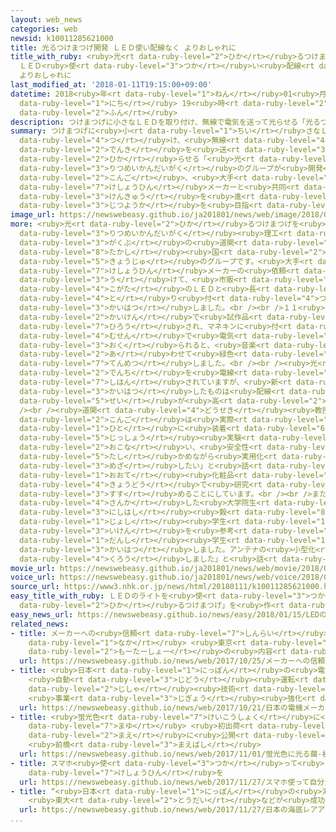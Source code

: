 ```yaml
---
layout: web_news
categories: web
newsid: k10011285621000
title: 光るつけまつげ開発 ＬＥＤ使い配線なく よりおしゃれに
title_with_ruby: <ruby>光<rt data-ruby-level="2">ひか</rt></ruby>るつけまつげ<ruby>開発<rt data-ruby-level="3">かいはつ</rt></ruby>
  ＬＥＤ<ruby>使<rt data-ruby-level="3">つか</rt></ruby>い<ruby>配線<rt data-ruby-level="3">はいせん</rt></ruby>なく
  よりおしゃれに
last_modified_at: '2018-01-11T19:15:00+09:00'
datetime: 2018<ruby>年<rt data-ruby-level="1">ねん</rt></ruby>01<ruby>月<rt data-ruby-level="1">がつ</rt></ruby>11<ruby>日<rt
  data-ruby-level="1">にち</rt></ruby> 19<ruby>時<rt data-ruby-level="2">じ</rt></ruby>15<ruby>分<rt
  data-ruby-level="2">ふん</rt></ruby>
description: つけまつげに小さなＬＥＤを取り付け、無線で電気を送って光らせる「光るつけまつげ」を立命館大学のグループが開発しました。今後、大手化粧品メーカーと共同で研究を進め実用化を目指すことにしています。
summary: つけまつげに<ruby>小<rt data-ruby-level="1">ちい</rt></ruby>さなＬＥＤを<ruby>取<rt data-ruby-level="4">と</rt></ruby>り<ruby>付<rt
  data-ruby-level="4">つ</rt></ruby>け、<ruby>無線<rt data-ruby-level="4">むせん</rt></ruby>で<ruby>電気<rt
  data-ruby-level="2">でんき</rt></ruby>を<ruby>送<rt data-ruby-level="3">おく</rt></ruby>って<ruby>光<rt
  data-ruby-level="2">ひか</rt></ruby>らせる「<ruby>光<rt data-ruby-level="2">ひか</rt></ruby>るつけまつげ」を<ruby>立命館大学<rt
  data-ruby-level="3">りつめいかんだいがく</rt></ruby>のグループが<ruby>開発<rt data-ruby-level="3">かいはつ</rt></ruby>しました。<ruby>今後<rt
  data-ruby-level="2">こんご</rt></ruby>、<ruby>大手<rt data-ruby-level="1">おおて</rt></ruby><ruby>化粧品<rt
  data-ruby-level="7">けしょうひん</rt></ruby>メーカーと<ruby>共同<rt data-ruby-level="4">きょうどう</rt></ruby>で<ruby>研究<rt
  data-ruby-level="3">けんきゅう</rt></ruby>を<ruby>進<rt data-ruby-level="3">すす</rt></ruby>め<ruby>実用化<rt
  data-ruby-level="3">じつようか</rt></ruby>を<ruby>目指<rt data-ruby-level="3">めざ</rt></ruby>すことにしています。
image_url: https://newswebeasy.github.io/ja201801/news/web/image/2018/01/11/K10011285621_1801111924_1801111925_01_03.jpg
more: <ruby>光<rt data-ruby-level="2">ひか</rt></ruby>るつけまつげを<ruby>開発<rt data-ruby-level="3">かいはつ</rt></ruby>したのは、<ruby>立命館大学<rt
  data-ruby-level="3">りつめいかんだいがく</rt></ruby><ruby>理工<rt data-ruby-level="2">りこう</rt></ruby><ruby>学部<rt
  data-ruby-level="3">がくぶ</rt></ruby>の<ruby>道関<rt data-ruby-level="4">どうせき</rt></ruby><ruby>隆<rt
  data-ruby-level="8">たかし</rt></ruby><ruby>国<rt data-ruby-level="2">くに</rt></ruby><ruby>教授<rt
  data-ruby-level="5">きょうじゅ</rt></ruby>のグループです。<ruby>大手<rt data-ruby-level="1">おおて</rt></ruby><ruby>化粧品<rt
  data-ruby-level="7">けしょうひん</rt></ruby>メーカーの<ruby>依頼<rt data-ruby-level="7">いらい</rt></ruby>を<ruby>受<rt
  data-ruby-level="3">う</rt></ruby>けて、<ruby>市販<rt data-ruby-level="7">しはん</rt></ruby>のつけまつげに<ruby>小型<rt
  data-ruby-level="4">こがた</rt></ruby>のＬＥＤと<ruby>長<rt data-ruby-level="2">なが</rt></ruby>さ３センチほどのアンテナなどを<ruby>取<rt
  data-ruby-level="4">と</rt></ruby>り<ruby>付<rt data-ruby-level="4">つ</rt></ruby>けて<ruby>開発<rt
  data-ruby-level="3">かいはつ</rt></ruby>しました。<br /><br />１１<ruby>日<rt data-ruby-level="1">にち</rt></ruby>の<ruby>会見<rt
  data-ruby-level="2">かいけん</rt></ruby>で<ruby>試作品<rt data-ruby-level="4">しさくひん</rt></ruby>が<ruby>披露<rt
  data-ruby-level="7">ひろう</rt></ruby>され、マネキンに<ruby>付<rt data-ruby-level="4">つ</rt></ruby>けたつけまつげに<ruby>無線<rt
  data-ruby-level="4">むせん</rt></ruby>で<ruby>電気<rt data-ruby-level="2">でんき</rt></ruby>が<ruby>送<rt
  data-ruby-level="3">おく</rt></ruby>られると、<ruby>音楽<rt data-ruby-level="2">おんがく</rt></ruby>に<ruby>合<rt
  data-ruby-level="2">あ</rt></ruby>わせて<ruby>緑色<rt data-ruby-level="3">みどりいろ</rt></ruby>のＬＥＤが<ruby>点滅<rt
  data-ruby-level="7">てんめつ</rt></ruby>しました。<br /><br /><ruby>光<rt data-ruby-level="2">ひか</rt></ruby>るつけまつげは、これまでもまつげと<ruby>電池<rt
  data-ruby-level="2">でんち</rt></ruby>を<ruby>電線<rt data-ruby-level="2">でんせん</rt></ruby>でつないだものが<ruby>市販<rt
  data-ruby-level="7">しはん</rt></ruby>されていますが、<ruby>新<rt data-ruby-level="2">あら</rt></ruby>たに<ruby>開発<rt
  data-ruby-level="3">かいはつ</rt></ruby>したものは<ruby>配線<rt data-ruby-level="3">はいせん</rt></ruby>がなく、ファッション<ruby>性<rt
  data-ruby-level="5">せい</rt></ruby>が<ruby>高<rt data-ruby-level="2">たか</rt></ruby>まったということです。<br
  /><br /><ruby>道関<rt data-ruby-level="4">どうせき</rt></ruby><ruby>教授<rt data-ruby-level="5">きょうじゅ</rt></ruby>は「<ruby>今後<rt
  data-ruby-level="2">こんご</rt></ruby>は<ruby>実際<rt data-ruby-level="5">じっさい</rt></ruby>に<ruby>人<rt
  data-ruby-level="1">ひと</rt></ruby>に<ruby>装着<rt data-ruby-level="6">そうちゃく</rt></ruby>してもらって<ruby>実証<rt
  data-ruby-level="5">じっしょう</rt></ruby><ruby>実験<rt data-ruby-level="4">じっけん</rt></ruby>を<ruby>行<rt
  data-ruby-level="2">おこな</rt></ruby>い、<ruby>安全性<rt data-ruby-level="5">あんぜんせい</rt></ruby>を<ruby>確<rt
  data-ruby-level="5">たし</rt></ruby>かめながら<ruby>実用化<rt data-ruby-level="3">じつようか</rt></ruby>を<ruby>目指<rt
  data-ruby-level="3">めざ</rt></ruby>したい」と<ruby>話<rt data-ruby-level="2">はな</rt></ruby>していて、<ruby>大手<rt
  data-ruby-level="1">おおて</rt></ruby><ruby>化粧品<rt data-ruby-level="7">けしょうひん</rt></ruby>メーカーと<ruby>共同<rt
  data-ruby-level="4">きょうどう</rt></ruby>で<ruby>研究<rt data-ruby-level="3">けんきゅう</rt></ruby>を<ruby>進<rt
  data-ruby-level="3">すす</rt></ruby>めることにしています。<br /><br />また、<ruby>開発<rt data-ruby-level="3">かいはつ</rt></ruby>に<ruby>参加<rt
  data-ruby-level="4">さんか</rt></ruby>した<ruby>大学院生<rt data-ruby-level="3">だいがくいんせい</rt></ruby>の<ruby>西橋<rt
  data-ruby-level="3">にしはし</rt></ruby><ruby>毅<rt data-ruby-level="8">つよし</rt></ruby>さんは「<ruby>女子<rt
  data-ruby-level="1">じょし</rt></ruby><ruby>学生<rt data-ruby-level="1">がくせい</rt></ruby>の<ruby>意見<rt
  data-ruby-level="3">いけん</rt></ruby>を<ruby>参考<rt data-ruby-level="4">さんこう</rt></ruby>にしながら<ruby>男子<rt
  data-ruby-level="1">だんし</rt></ruby><ruby>学生<rt data-ruby-level="1">がくせい</rt></ruby>だけで<ruby>開発<rt
  data-ruby-level="3">かいはつ</rt></ruby>しました。アンテナの<ruby>小型化<rt data-ruby-level="4">こがたか</rt></ruby>に<ruby>苦労<rt
  data-ruby-level="4">くろう</rt></ruby>しました」と<ruby>話<rt data-ruby-level="2">はな</rt></ruby>していました。
movie_url: https://newswebeasy.github.io/ja201801/news/web/movie/2018/01/11/k10011285621_201801111924_201801111925.mp4
voice_url: https://newswebeasy.github.io/ja201801/news/web/voice/2018/01/11/k10011285621_201801111924_201801111925.mp3
source_url: https://www3.nhk.or.jp/news/html/20180111/k10011285621000.html
easy_title_with_ruby: ＬＥＤのライトを<ruby>使<rt data-ruby-level="3">つか</rt></ruby>って「<ruby>光<rt
  data-ruby-level="2">ひか</rt></ruby>るつけまつげ」を<ruby>作<rt data-ruby-level="2">つく</rt></ruby>る
easy_news_url: https://newswebeasy.github.io/news/easy/2018/01/15/LEDのライトを使って光るつけまつげを作る
related_news:
- title: メーカーへの<ruby>信頼<rt data-ruby-level="7">しんらい</rt></ruby><ruby>揺<rt data-ruby-level="7">ゆ</rt></ruby>らぐ<ruby>中<rt
    data-ruby-level="1">なか</rt></ruby> <ruby>東京<rt data-ruby-level="2">とうきょう</rt></ruby><ruby>モーターショー<rt
    data-ruby-level="2">もーたーしょー</rt></ruby>の<ruby>内容<rt data-ruby-level="5">ないよう</rt></ruby>は
  url: https://newswebeasy.github.io/news/web/2017/10/25/メーカーへの信頼揺らぐ中-東京モーターショーの内容は
- title: <ruby>日本<rt data-ruby-level="1">にっぽん</rt></ruby>の<ruby>電機<rt data-ruby-level="4">でんき</rt></ruby>メーカー
    <ruby>自動<rt data-ruby-level="3">じどう</rt></ruby><ruby>運転<rt data-ruby-level="3">うんてん</rt></ruby>に<ruby>自社<rt
    data-ruby-level="2">じしゃ</rt></ruby><ruby>技術<rt data-ruby-level="5">ぎじゅつ</rt></ruby>を
    <ruby>事業<rt data-ruby-level="3">じぎょう</rt></ruby><ruby>強化<rt data-ruby-level="3">きょうか</rt></ruby>
  url: https://newswebeasy.github.io/news/web/2017/10/21/日本の電機メーカー-自動運転に自社技術を-事業強化
- title: <ruby>蛍光色<rt data-ruby-level="7">けいこうしょく</rt></ruby>に<ruby>光<rt data-ruby-level="2">ひか</rt></ruby>る<ruby>繭<rt
    data-ruby-level="7">まゆ</rt></ruby> <ruby>初出荷<rt data-ruby-level="7">はつしゅっか</rt></ruby>を<ruby>前<rt
    data-ruby-level="2">まえ</rt></ruby>に<ruby>公開<rt data-ruby-level="3">こうかい</rt></ruby>
    <ruby>前橋<rt data-ruby-level="3">まえばし</rt></ruby>
  url: https://newswebeasy.github.io/news/web/2017/11/01/蛍光色に光る繭-初出荷を前に公開-前橋
- title: スマホ<ruby>使<rt data-ruby-level="3">つか</rt></ruby>って<ruby>自分<rt data-ruby-level="2">じぶん</rt></ruby>だけの<ruby>化粧品<rt
    data-ruby-level="7">けしょうひん</rt></ruby>を
  url: https://newswebeasy.github.io/news/web/2017/11/27/スマホ使って自分だけの化粧品を
- title: “<ruby>日本<rt data-ruby-level="1">にっぽん</rt></ruby>の<ruby>海底<rt data-ruby-level="4">かいてい</rt></ruby>レアアース”でＬＥＤ
    <ruby>東大<rt data-ruby-level="2">とうだい</rt></ruby>などが<ruby>成功<rt data-ruby-level="4">せいこう</rt></ruby>
  url: https://newswebeasy.github.io/news/web/2017/11/27/日本の海底レアアースでLED-東大などが成功
...
```

